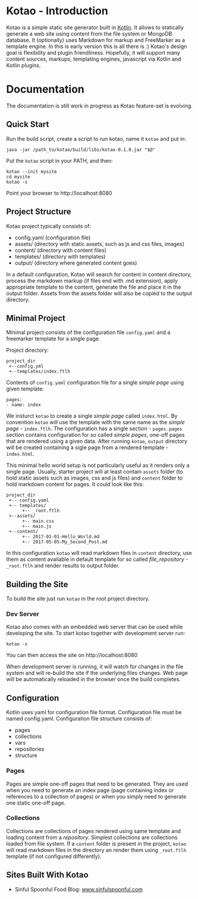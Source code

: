 # Kotao - Introduction

Kotao is a simple static site generator built in [Kotlin](https://kotlinlang.org/). It allows to statically generate a 
web site using content from the file system or MongoDB database. It (optionally) uses Markdown for markup and FreeMarker 
as a template engine. In this is early version this is all there is :) Kotao's design goal is flexibility and plugin 
friendliness. Hopefully, it will support many content sources, markups, templating engines, javascript via Kotlin and 
Kotlin plugins.

# Documentation 

The documentation is still work in progress as Kotao feature-set is evolving. 

## Quick Start

Run the build script, create a script to run kotao, name it `kotao` and put in:
```
java -jar /path_to/kotao/build/libs/kotao-0.1.0.jar "$@"
```
Put the `kotao` script in your PATH, and then:

```
kotao --init mysite
cd mysite
kotao -s
```

Point your browser to http://localhost:8080

## Project Structure

Kotao project typically consists of:

* config.yaml (configuration file)
* assets/ (directory with static assets, such as js and css files, images)
* content/ (directory with content files)
* templates/ (directory with templates)
* output/ (directory where generated content goes)

In a default configuration, Kotao will search for content in content directory, process the markdown markup (if files
end with .md extension), apply appropriate template to the content, generate the file and place it in the output folder.
Assets from the assets folder will also be copied to the output directory.

## Minimal Project

Minimal project consists of the configuration file `config.yaml` and a freemarker template for a single page.

Project directory:

    project_dir
     +--config.yml
     +--templates/index.ftlh

Contents of `config.yaml` configuration file for a single _simple page_ using given template:

    pages:
    - name: index

We insturct `kotao` to create a single _simple page_ called `index.html`. By convention `kotao` will use the template with the same name as the _simple page_ - `index.ftlh`. The configuration has a single section - `pages`. `pages` section contains configuration for so called _simple pages_, one-off pages that are rendered using a given data. After running `kotao`, `output` directory will be created containing a sigle page from a rendered template - `index.html`.

This minimal hello world setup is not particularly useful as it renders only a single page. Usually, starter project will at least contain `assets` folder (to hold static assets such as images, css and js files) and `content` folder to hold markdown content for pages. It could look like this:

    project_dir
     +-- config.yaml
     +-- templates/
          +-- _root.ftlh
     +--assets/
          +-- main.css
          +-- main.js
     +--content/
          +-- 2017-01-01-Hello_World.md
          +-- 2017-05-05-My_Second_Post.md

In this configuration `kotao` will read markdown files in `content` directory, use them as content available in default template for so called _file_repository_ - `_root.ftlh` and render results to output folder.


## Building the Site

To build the site just run `kotao` in the root project directory. 

### Dev Server

Kotao also comes with an embedded web server that can be used
while developing the site. To start kotao together with development server run:

`kotao -s`

You can then access the site on http://localhost:8080

When development server is running, it will watch for changes in the file system and will re-build the site
if the underlying files changes. Web page will be automatically reloaded in the browser once the build completes.

## Configuration

Kotlin uses yaml for configuration file format. Configuration file must be named config.yaml. Configuration file structure
consists of:

* pages
* collections
* vars
* repositories
* structure

### Pages

Pages are simple one-off pages that need to be generated. They are used when you need to generate an index page (page containing index or
references to a collection of pages) or when you simply need to generate one static one-off page.

### Collections

Collections are collections of pages rendered using same template and loading content from a _repository_. Simplest collections are collections loaded from file system. If a `content` folder is present in the project, `kotao` will read markdown files in the directory an render them using `_root.ftlh` template (if not configured differently).

## Sites Built With Kotao

* Sinful Spoonful Food Blog: www.sinfulspoonful.com


